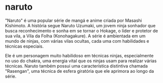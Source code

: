 # naruto

"Naruto" é uma popular série de mangá e anime criada por Masashi Kishimoto. A história segue Naruto Uzumaki, um jovem ninja sonhador que busca reconhecimento e sonha em se tornar o Hokage, o líder e protetor de sua vila, a Vila da Folha (Konohagakure). A série é ambientada em um mundo de ninjas, com várias vilas ocultas, cada uma com habilidades e técnicas especiais.

Ele é um personagem muito habilidoso em técnicas ninjas, especialmente no uso do chakra, uma energia vital que os ninjas usam para realizar várias técnicas. Naruto também possui uma característica distintiva chamada "Rasengan", uma técnica de esfera giratória que ele aprimora ao longo da série.
